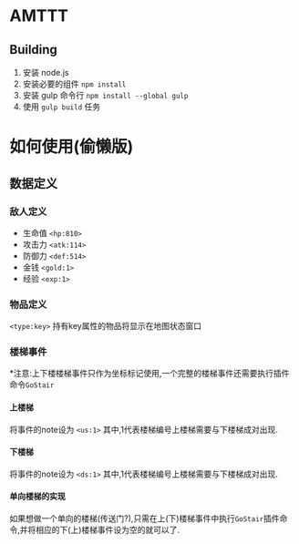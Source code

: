 # AMTTT

## Building

1. 安装 node.js
2. 安装必要的组件 `npm install`
3. 安装 gulp 命令行 `npm install --global gulp`
4. 使用 `gulp build` 任务


# 如何使用(偷懒版)

## 数据定义

### 敌人定义

* 生命值  `<hp:810>` 		
* 攻击力  `<atk:114>` 	
* 防御力  `<def:514>` 	
* 金钱    `<gold:1>`    
* 经验    `<exp:1>` 

### 物品定义
`<type:key>` 持有key属性的物品将显示在地图状态窗口

### 楼梯事件
*注意:上下楼楼梯事件只作为坐标标记使用,一个完整的楼梯事件还需要执行插件命令`GoStair`

#### 上楼梯
将事件的note设为 `<us:1>` 其中,1代表楼梯编号上楼梯需要与下楼梯成对出现.

#### 下楼梯
将事件的note设为 `<ds:1>` 其中,1代表楼梯编号上楼梯需要与下楼梯成对出现.

#### 单向楼梯的实现
如果想做一个单向的楼梯(传送门?),只需在上(下)楼梯事件中执行`GoStair`插件命令,并将相应的下(上)楼梯事件设为空的就可以了.
